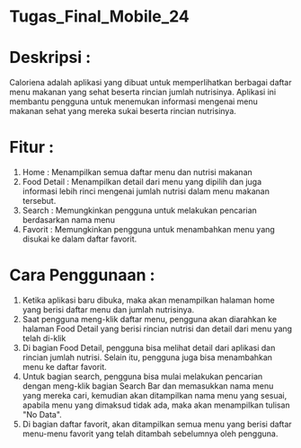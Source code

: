 # Tugas_Final_Mobile_24

# Deskripsi :
Caloriena adalah aplikasi yang dibuat untuk memperlihatkan berbagai daftar menu makanan yang sehat beserta rincian jumlah nutrisinya. Aplikasi ini membantu pengguna untuk menemukan informasi mengenai menu makanan sehat yang mereka sukai beserta rincian nutrisinya.

# Fitur :
1. Home : Menampilkan semua daftar menu dan nutrisi makanan
2. Food Detail : Menampilkan detail dari menu yang dipilih dan juga informasi lebih rinci mengenai jumlah nutrisi dalam menu makanan tersebut.
3. Search : Memungkinkan pengguna untuk melakukan pencarian berdasarkan nama menu
4. Favorit : Memungkinkan pengguna untuk menambahkan menu yang disukai ke dalam daftar favorit.

# Cara Penggunaan :
1. Ketika aplikasi baru dibuka, maka akan menampilkan halaman home yang berisi daftar menu dan jumlah nutrisinya.
2. Saat pengguna meng-klik daftar menu, pengguna akan diarahkan ke halaman Food Detail yang berisi rincian nutrisi dan detail dari menu yang telah di-klik
3. Di bagian Food Detail, pengguna bisa melihat detail dari aplikasi dan rincian jumlah nutrisi. Selain itu, pengguna juga bisa menambahkan menu ke daftar favorit.
3. Untuk bagian search, pengguna bisa mulai melakukan pencarian dengan meng-klik bagian Search Bar dan memasukkan nama menu yang mereka cari, kemudian akan ditampilkan nama menu yang sesuai, apabila menu yang dimaksud tidak ada, maka akan menampilkan tulisan "No Data".
4. Di bagian daftar favorit, akan ditampilkan semua menu yang berisi daftar menu-menu favorit yang telah ditambah sebelumnya oleh pengguna.
